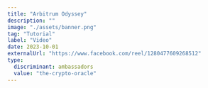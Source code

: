 ```yaml
---
title: "Arbitrum Odyssey"
description: ""
image: "./assets/banner.png"
tag: "Tutorial"
label: "Video"
date: 2023-10-01
externalUrl: "https://www.facebook.com/reel/1280477609268512"
type:
  discriminant: ambassadors
  value: "the-crypto-oracle"
---
```

